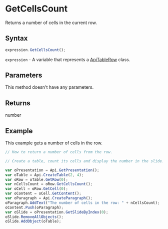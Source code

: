 # GetCellsCount

Returns a number of cells in the current row.

## Syntax

```javascript
expression.GetCellsCount();
```

`expression` - A variable that represents a [ApiTableRow](../ApiTableRow.md) class.

## Parameters

This method doesn't have any parameters.

## Returns

number

## Example

This example gets a number of cells in the row.

```javascript editor-pptx
// How to return a number of cells from the row.

// Create a table, count its cells and display the number in the slide.

var oPresentation = Api.GetPresentation();
var oTable = Api.CreateTable(2, 4);
var oRow = oTable.GetRow(0);
var nCellsCount = oRow.GetCellsCount();
var oCell = oRow.GetCell(0);
var oContent = oCell.GetContent();
var oParagraph = Api.CreateParagraph();
oParagraph.AddText("The number of cells in the row: " + nCellsCount);
oContent.Push(oParagraph);
var oSlide = oPresentation.GetSlideByIndex(0);
oSlide.RemoveAllObjects();
oSlide.AddObject(oTable);
```
